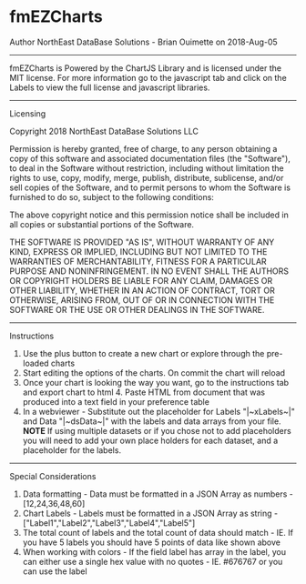 # fmEZCharts
Author NorthEast DataBase Solutions - Brian Ouimette on 2018-Aug-05 

------------------------------------------------------------------------------------------
fmEZCharts is Powered by the ChartJS Library and is licensed under the MIT license. For more information go to the javascript tab and click on the Labels to view the full license and javascript libraries.

------------------------------------------------------------------------------------------ 
Licensing

Copyright 2018 NorthEast DataBase Solutions LLC

Permission is hereby granted, free of charge, to any person obtaining a copy of this software and associated documentation files (the "Software"), to deal in the Software without restriction, including without limitation the rights to use, copy, modify, merge, publish, distribute, sublicense, and/or sell copies of the Software, and to permit persons to whom the Software is furnished to do so,
subject to the following conditions:

The above copyright notice and this permission notice shall be included in all copies or substantial portions of the Software.

THE SOFTWARE IS PROVIDED "AS IS", WITHOUT WARRANTY OF ANY KIND, EXPRESS OR IMPLIED, INCLUDING BUT NOT LIMITED TO THE WARRANTIES OF MERCHANTABILITY, FITNESS FOR A PARTICULAR PURPOSE AND NONINFRINGEMENT. IN NO EVENT SHALL THE AUTHORS OR COPYRIGHT HOLDERS BE LIABLE FOR ANY CLAIM, DAMAGES OR OTHER LIABILITY, WHETHER IN AN ACTION OF CONTRACT, TORT OR OTHERWISE, ARISING FROM, OUT OF OR IN CONNECTION WITH THE SOFTWARE OR THE USE OR OTHER DEALINGS IN THE SOFTWARE.

------------------------------------------------------------------------------------------ 
Instructions

1. Use the plus button to create a new chart or explore through the pre-loaded charts
2. Start editing the options of the charts. On commit the chart will reload
3. Once your chart is looking the way you want, go to the instructions tab and export chart to html 4. Paste HTML from document that was produced into a text field in your preference table
5. In a webviewer - Substitute out the placeholder for Labels "|~xLabels~|" and Data "|~dsData~|" with the labels and data arrays from your file. **NOTE** If using multiple datasets or if you chose not to add placeholders you will need to add your own place holders for each dataset, and a placeholder for the labels.

------------------------------------------------------------------------------------------ 
Special Considerations

1. Data formatting - Data must be formatted in a JSON Array as numbers - [12,24,36,48,60]
2. Chart Labels - Labels must be formatted in a JSON Array as string - ["Label1","Label2","Label3","Label4","Label5"]
3. The total count of labels and the total count of data should match - IE. If you have 5 labels you should have 5 points of data like shown above
4. When working with colors - If the field label has array in the label, you can either use a single hex value with no quotes - IE. #676767 or you can use the label

